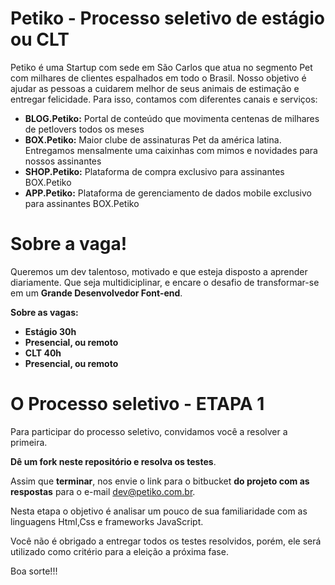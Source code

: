 # Petiko - Processo seletivo de estágio ou CLT

Petiko é uma Startup com sede em São Carlos que atua no segmento Pet com milhares de clientes espalhados em todo o Brasil. Nosso objetivo é ajudar as pessoas a cuidarem melhor de seus animais de estimação e entregar felicidade. Para isso, contamos com diferentes canais e serviços:

- **BLOG.Petiko:** Portal de conteúdo que movimenta centenas de milhares de petlovers todos os meses
- **BOX.Petiko:** Maior clube de assinaturas Pet da américa latina. Entregamos mensalmente uma caixinhas com mimos e novidades para nossos assinantes
- **SHOP.Petiko:** Plataforma de compra exclusivo para assinantes BOX.Petiko
- **APP.Petiko:** Plataforma de gerenciamento de dados mobile exclusivo para assinantes BOX.Petiko

# Sobre a vaga!

Queremos um dev talentoso, motivado e que esteja disposto a aprender diariamente. Que seja multidiciplinar, e encare o desafio de transformar-se em um **Grande Desenvolvedor Font-end**.

**Sobre as vagas:**

- **Estágio 30h**
- **Presencial, ou remoto**
- **CLT 40h**
- **Presencial, ou remoto**

# O Processo seletivo - ETAPA 1

Para participar do processo seletivo, convidamos você a resolver a primeira.

**Dê um fork neste repositório e resolva os testes**.

Assim que **terminar**, nos envie o link para o bitbucket **do projeto com as respostas** para o e-mail dev@petiko.com.br.

Nesta etapa o objetivo é analisar um pouco de sua familiaridade com as linguagens Html,Css e frameworks JavaScript.

Você não é obrigado a entregar todos os testes resolvidos, porém, ele será utilizado como critério para a eleição a próxima fase.

Boa sorte!!!
